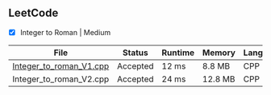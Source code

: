 ## LeetCode
  - [X] Integer to Roman | Medium

| File |Status | Runtime | Memory | Language| 
|---| ---| ---| ---| ---| 
|  [Integer_to_roman_V1.cpp](./Integer_to_roman_V1.cpp]) |Accepted|	12 ms|	8.8 MB |	CPP |
|  Integer_to_roman_V2.cpp |Accepted|	24 ms|	12.8 MB |	CPP |
